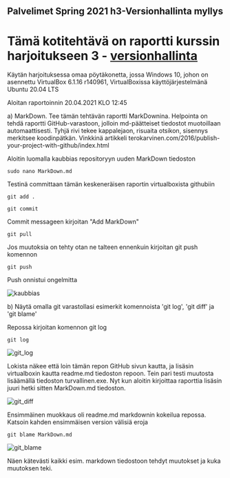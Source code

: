 ## Palvelimet Spring 2021 h3-Versionhallinta myllys

# Tämä kotitehtävä on raportti kurssin harjoitukseen 3 - [versionhallinta](https://terokarvinen.com/2021/configuration-management-systems-palvelinten-hallinta-ict4tn022-spring-2021/#h3-versionhallinta)

Käytän harjoituksessa omaa pöytäkonetta, jossa Windows 10, johon on asennettu VirtualBox 6.1.16 r140961,
VirtualBoxissa käyttöjärjestelmänä Ubuntu 20.04 LTS

Aloitan raportoinnin 20.04.2021 KLO 12:45

a) MarkDown. Tee tämän tehtävän raportti MarkDownina. Helpointa on tehdä raportti GitHub-varastoon,
jolloin md-päätteiset tiedostot muotoillaan automaattisesti. Tyhjä rivi tekee kappalejaon, risuaita otsikon,
sisennys merkitsee koodinpätkän. Vinkkinä artikkeli terokarvinen.com/2016/publish-your-project-with-github/index.html

Aloitin luomalla kaubbias repositoryyn uuden MarkDown tiedoston
	
	sudo nano MarkDown.md

Testinä committaan tämän keskeneräisen raportin virtualboxista githubiin

	git add .

	git commit

Commit messageen kirjoitan "Add MarkDown"

	git pull

Jos muutoksia on tehty otan ne talteen ennenkuin kirjoitan git push komennon

	git push

Push onnistui ongelmitta

![kaubbias](https://user-images.githubusercontent.com/64011606/115380597-676c6980-a1db-11eb-9880-3cab45ed548a.png)

b) Näytä omalla git varastollasi esimerkit komennoista 'git log', 'git diff' ja 'git blame'

Repossa kirjoitan komennon git log

	git log

![git_log](https://user-images.githubusercontent.com/64011606/115380538-558ac680-a1db-11eb-8444-36bf5bc3050a.png)

Lokista näkee että loin tämän repon GitHub sivun kautta, ja lisäsin virtualboxin kautta readme.md tiedoston repoon.
Tein pari testi muutosta lisäämällä tiedoston turvallinen.exe. Nyt kun aloitin kirjoittaa raporttia lisäsin juuri
hetki sitten MarkDown.md tiedoston.

![git_diff](https://user-images.githubusercontent.com/64011606/115381635-6be55200-a1dc-11eb-9fa0-41d31291b0ca.png)

Ensimmäinen muokkaus oli readme.md markdownin kokeilua repossa. Katsoin kahden ensimmäisen version välisiä eroja

	git blame MarkDown.md

![git_blame](https://user-images.githubusercontent.com/64011606/115382195-15c4de80-a1dd-11eb-80b5-cf6599ea288c.png)

Näen kätevästi kaikki esim. markdown tiedostoon tehdyt muutokset ja kuka muutoksen teki.

